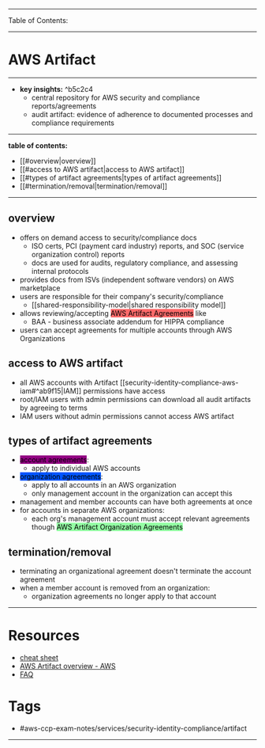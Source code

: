 
---
Table of Contents:

---
# AWS Artifact
---
- **key insights:**  ^b5c2c4
	- central repository for AWS security and compliance reports/agreements
	- audit artifact: evidence of adherence to documented processes and compliance requirements
---
**table of contents:**
- [[#overview|overview]]
- [[#access to AWS artifact|access to AWS artifact]]
- [[#types of artifact agreements|types of artifact agreements]]
- [[#termination/removal|termination/removal]]
--- 
## overview
- offers on demand access to security/compliance docs
	- ISO certs, PCI (payment card industry) reports, and SOC (service organization control) reports
	- docs are used for audits, regulatory compliance, and assessing internal protocols
- provides docs from ISVs (independent software vendors) on AWS marketplace
- users are responsible for their company's security/compliance
	- [[shared-responsibility-model|shared responsibility model]]
- allows reviewing/accepting <mark style="background: #FF000094;">AWS Artifact Agreements</mark> like
	- BAA - business associate addendum for HIPPA compliance
- users can accept agreements for multiple accounts through AWS Organizations
## access to AWS artifact
- all AWS accounts with Artifact [[security-identity-compliance-aws-iam#^ab9f15|IAM]] permissions have access
- root/IAM users with admin permissions can download all audit artifacts by agreeing to terms
- IAM users without admin permissions cannot access AWS artifact
## types of artifact agreements
- <mark style="background: #930083;">account agreements</mark>:
	- apply to individual AWS accounts
- <mark style="background: #0055FF;">organization agreements</mark>:
	- apply to all accounts in an AWS organization
	- only management account in the organization can accept this
- management and member accounts can have both agreements at once
- for accounts in separate AWS organizations:
	- each org's management account must accept relevant agreements though <mark style="background: #00FF266B;">AWS Artifact Organization Agreements</mark>
## termination/removal
- terminating an organizational agreement doesn't terminate the account agreement
- when a member account is removed from an organization:
	- organization agreements no longer apply to that account
--- 
# Resources
- [cheat sheet](https://tutorialsdojo.com/aws-artifact/)
- [AWS Artifact overview - AWS](https://docs.aws.amazon.com/artifact/latest/ug/what-is-aws-artifact.html)
- [FAQ](https://aws.amazon.com/artifact/faq/)
# Tags
- #aws-ccp-exam-notes/services/security-identity-compliance/artifact  
---